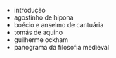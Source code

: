 - introdução
- agostinho de hipona
- boécio e anselmo de cantuária
- tomás de aquino
- guilherme ockham
- panograma da filosofia medieval
